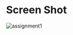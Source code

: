# Screen Shot

<img src="https://res.cloudinary.com/ddez9nchs/image/upload/v1673098857/Github/shadikur.github.io_new-me_.png" alt="assignment1">
